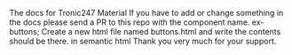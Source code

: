 The docs for Tronic247 Material
If you have to add or change something in the docs please send a PR to this repo with the component name.
ex- buttons; Create a new html file named buttons.html and write the contents should be there. in semantic html
Thank you very much for your support.
